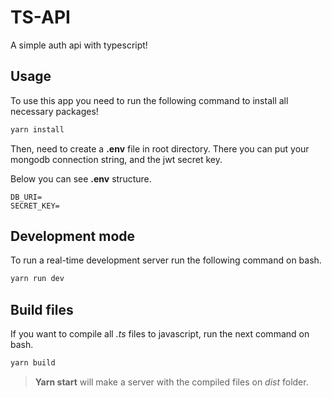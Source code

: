 # TS-API
A simple auth api with typescript!

## Usage

To use this app you need to run the following command to install all necessary packages!

```bash
yarn install
```
Then, need to create a **.env** file in root directory. There you can put your mongodb connection string, and the jwt secret key.

Below you can see **.env** structure.

```
DB_URI=
SECRET_KEY=
```

## Development mode

To run a real-time development server run the following command on bash.

```bash
yarn run dev
```

## Build files

If you want to compile all *.ts* files to javascript, run the next command on bash.

```bash
yarn build
```

> **Yarn start** will make a server with the compiled files on *dist* folder.